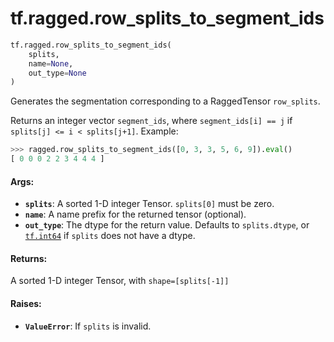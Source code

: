 <div itemscope itemtype="http://developers.google.com/ReferenceObject">
<meta itemprop="name" content="tf.ragged.row_splits_to_segment_ids" />
<meta itemprop="path" content="Stable" />
</div>

# tf.ragged.row_splits_to_segment_ids

``` python
tf.ragged.row_splits_to_segment_ids(
    splits,
    name=None,
    out_type=None
)
```

Generates the segmentation corresponding to a RaggedTensor `row_splits`.

Returns an integer vector `segment_ids`, where `segment_ids[i] == j` if
`splits[j] <= i < splits[j+1]`.  Example:

```python
>>> ragged.row_splits_to_segment_ids([0, 3, 3, 5, 6, 9]).eval()
[ 0 0 0 2 2 3 4 4 4 ]
```

#### Args:

* <b>`splits`</b>: A sorted 1-D integer Tensor.  `splits[0]` must be zero.
* <b>`name`</b>: A name prefix for the returned tensor (optional).
* <b>`out_type`</b>: The dtype for the return value.  Defaults to `splits.dtype`,
    or <a href="../../tf/dtypes.md#int64"><code>tf.int64</code></a> if `splits` does not have a dtype.


#### Returns:

A sorted 1-D integer Tensor, with `shape=[splits[-1]]`


#### Raises:

* <b>`ValueError`</b>: If `splits` is invalid.